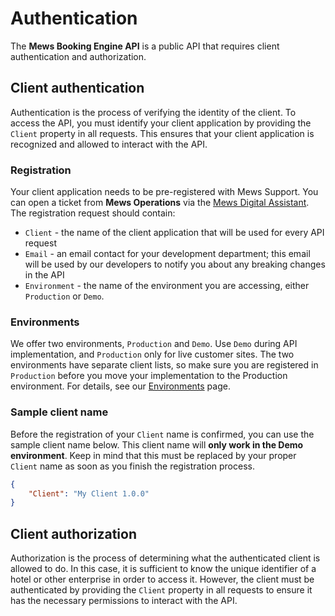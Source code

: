 # Authentication

The __Mews Booking Engine API__ is a public API that requires client authentication and authorization. 

## Client authentication

Authentication is the process of verifying the identity of the client. To access the API, you must identify your client application by providing the `Client` property in all requests. This ensures that your client application is recognized and allowed to interact with the API.

### Registration

Your client application needs to be pre-registered with Mews Support. You can open a ticket from __Mews Operations__ via the [Mews Digital Assistant](https://help.mews.com/s/article/How-to-use-the-Mews-Digital-Assistant). The registration request should contain:

* `Client` - the name of the client application that will be used for every API request
* `Email` - an email contact for your development department; this email will be used by our developers to notify you about any breaking changes in the API
* `Environment` - the name of the environment you are accessing, either `Production` or `Demo`.

### Environments

We offer two environments, `Production` and `Demo`. Use `Demo` during API implementation, and `Production` only for live customer sites.
The two environments have separate client lists, so make sure you are registered in `Production` before you move your implementation to the Production environment.
For details, see our [Environments](environments.md) page.

### Sample client name

Before the registration of your `Client` name is confirmed, you can use the sample client name below. This client name will **only work in the Demo environment**.
Keep in mind that this must be replaced by your proper `Client` name as soon as you finish the registration process.

```json
{
    "Client": "My Client 1.0.0"
}
```

## Client authorization

Authorization is the process of determining what the authenticated client is allowed to do. In this case, it is sufficient to know the unique identifier of a hotel or other enterprise in order to access it. However, the client must be authenticated by providing the `Client` property in all requests to ensure it has the necessary permissions to interact with the API.
